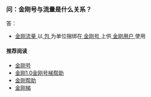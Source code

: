 ### 问：金刚号与流量是什么关系？

答：

- [ 金刚流量 ](https://a2zitpro.github.io/web/kkdatatraffic)以[ 包 ](https://a2zitpro.github.io/web/kkdatatrafficpackage)为单位捆绑在[ 金刚号 ](https://a2zitpro.github.io/web/kkid)上供[ 金刚用户 ](https://a2zitpro.github.io/web/kkuser)使用

#### 推荐阅读

- [金刚号](https://a2zitpro.github.io/web/list_kkid)
- [金刚1.0金刚号梯帮助](https://a2zitpro.github.io/web/list_helpkkvpn1.0)
- [金刚帮助](https://a2zitpro.github.io/web/list_helpkkvpn)
- [金刚梯](https://a2zitpro.github.io/web/dlb)
